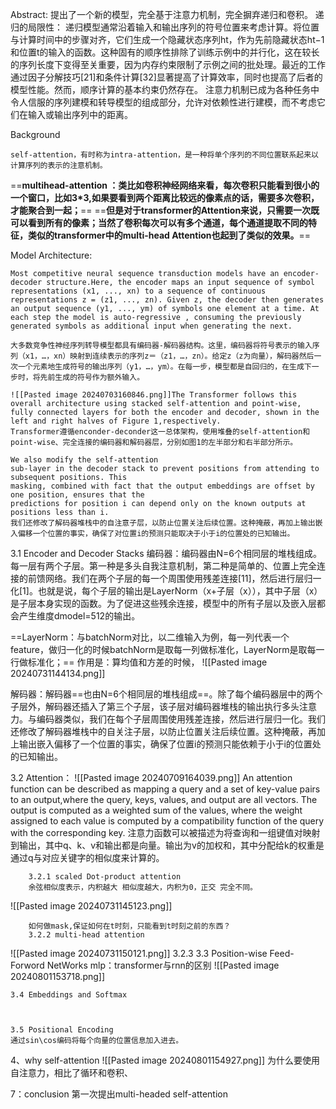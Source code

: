 Abstract:
	 提出了一个新的模型，完全基于注意力机制，完全摒弃递归和卷积。
递归的局限性：
	递归模型通常沿着输入和输出序列的符号位置来考虑计算。将位置与计算时间中的步骤对齐，它们生成一个隐藏状态序列ht，作为先前隐藏状态ht−1和位置t的输入的函数。这种固有的顺序性排除了训练示例中的并行化，这在较长的序列长度下变得至关重要，因为内存约束限制了示例之间的批处理。最近的工作通过因子分解技巧[21]和条件计算[32]显著提高了计算效率，同时也提高了后者的模型性能。然而，顺序计算的基本约束仍然存在。
注意力机制已成为各种任务中令人信服的序列建模和转导模型的组成部分，允许对依赖性进行建模，而不考虑它们在输入或输出序列中的距离。

 Background

	self-attention，有时称为intra-attention，是一种将单个序列的不同位置联系起来以计算序列的表示的注意机制。
==**multihead-attention ：类比如卷积神经网络来看，每次卷积只能看到很小的一个窗口，比如3*3,如果要看到两个距离比较远的像素点的话，需要多次卷积，才能聚合到一起；**==
==**但是对于transformer的Attention来说，只需要一次既可以看到所有的像素；当然了卷积每次可以有多个通道，每个通道提取不同的特征，类似的transformer中的multi-head Attention也起到了类似的效果。**==


Model Architecture:

	Most competitive neural sequence transduction models have an encoder-decoder structure.Here, the encoder maps an input sequence of symbol representations (x1, ..., xn) to a sequence of continuous representations z = (z1, ..., zn). Given z, the decoder then generates an output sequence (y1, ..., ym) of symbols one element at a time. At each step the model is auto-regressive , consuming the previously generated symbols as additional input when generating the next.
	
	大多数竞争性神经序列转导模型都具有编码器-解码器结构。这里，编码器将符号表示的输入序列（x1，…，xn）映射到连续表示的序列z＝（z1，…，zn）。给定z（z为向量），解码器然后一次一个元素地生成符号的输出序列（y1，…，ym）。在每一步，模型都是自回归的，在生成下一步时，将先前生成的符号作为额外输入。

	![[Pasted image 20240703160846.png]]The Transformer follows this overall architecture using stacked self-attention and point-wise, fully connected layers for both the encoder and decoder, shown in the left and right halves of Figure 1,respectively.
	Transformer遵循enconder-deconder这一总体架构，使用堆叠的self-attention和point-wise、完全连接的编码器和解码器层，分别如图1的左半部分和右半部分所示。
	
	We also modify the self-attention
	sub-layer in the decoder stack to prevent positions from attending to subsequent positions. This
	masking, combined with fact that the output embeddings are offset by one position, ensures that the
	predictions for position i can depend only on the known outputs at positions less than i.
	我们还修改了解码器堆栈中的自注意子层，以防止位置关注后续位置。这种掩蔽，再加上输出嵌入偏移一个位置的事实，确保了对位置i的预测只能取决于小于i的位置处的已知输出。


3.1 Encoder and Decoder Stacks
编码器：编码器由N=6个相同层的堆栈组成。每一层有两个子层。第一种是多头自我注意机制，第二种是简单的、位置上完全连接的前馈网络。我们在两个子层的每一个周围使用残差连接[11]，然后进行层归一化[1]。也就是说，每个子层的输出是LayerNorm（x+子层（x）），其中子层（x）是子层本身实现的函数。为了促进这些残余连接，模型中的所有子层以及嵌入层都会产生维度dmodel=512的输出。

==LayerNorm：与batchNorm对比，以二维输入为例，每一列代表一个feature，做归一化的时候batchNorm是取每一列做标准化，LayerNorm是取每一行做标准化；==
作用是：算均值和方差的时候，
![[Pasted image 20240731144134.png]]

解码器：解码器==也由N=6个相同层的堆栈组成==。除了每个编码器层中的两个子层外，解码器还插入了第三个子层，该子层对编码器堆栈的输出执行多头注意力。与编码器类似，我们在每个子层周围使用残差连接，然后进行层归一化。我们还修改了解码器堆栈中的自关注子层，以防止位置关注后续位置。这种掩蔽，再加上输出嵌入偏移了一个位置的事实，确保了位置i的预测只能依赖于小于i的位置处的已知输出。


 3.2 Attention：
 ![[Pasted image 20240709164039.png]]
	 An attention function can be described as mapping a query and a set of key-value pairs to an output,where the query, keys, values, and output are all vectors. The output is computed as a weighted sum of the values, where the weight assigned to each value is computed by a compatibility function of the query with the corresponding key.
	 注意力函数可以被描述为将查询和一组键值对映射到输出，其中q、k、v和输出都是向量。输出为v的加权和，其中分配给k的权重是通过q与对应关键字的相似度来计算的。

		3.2.1 scaled Dot-product attention
		余弦相似度表示，内积越大 相似度越大，内积为0，正交 完全不同。
![[Pasted image 20240731145123.png]]

		如何做mask,保证如何在t时刻，只能看到t时刻之前的东西？
		3.2.2 multi-head attention
![[Pasted image 20240731150121.png]]
		3.2.3 
3.3 Position-wise Feed-Forword NetWorks
mlp：transformer与rnn的区别
![[Pasted image 20240801153718.png]]
	
	3.4 Embeddings and Softmax
	
	
	
	3.5 Positional Encoding
	通过sin\cos编码将每个向量的位置信息加入进去。


4、why self-attention
![[Pasted image 20240801154927.png]]
为什么要使用自注意力，相比了循环和卷积、

7：conclusion
	第一次提出multi-headed self-attention
	